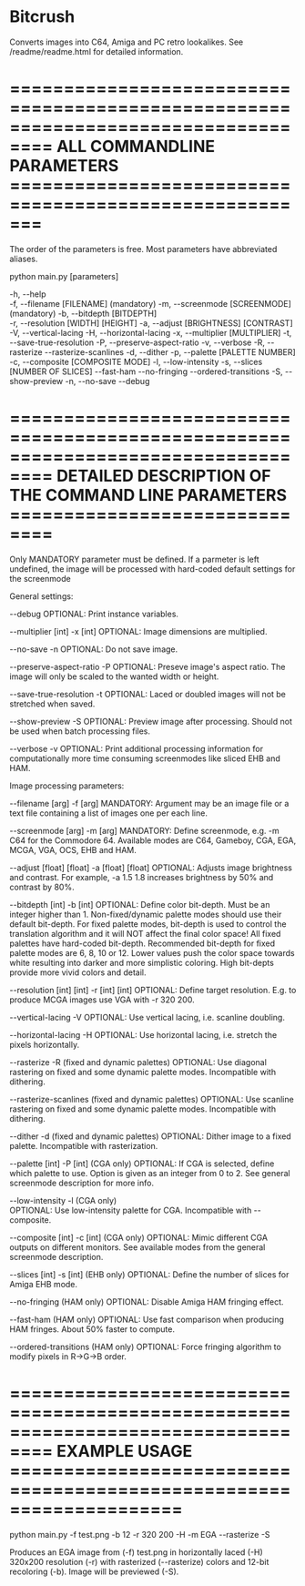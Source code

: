 # Bitcrush
Converts images into C64, Amiga and PC retro lookalikes. See /readme/readme.html for detailed information.

==================================================================================
ALL COMMANDLINE PARAMETERS =======================================================
==================================================================================

The order of the parameters is free. Most parameters have abbreviated aliases.

python main.py [parameters]

  -h, --help                             
  -f, --filename [FILENAME]                     (mandatory)
  -m, --screenmode [SCREENMODE]                 (mandatory)
  -b, --bitdepth [BITDEPTH]             
  -r, --resolution [WIDTH] [HEIGHT]
  -a, --adjust [BRIGHTNESS] [CONTRAST]
  -V, --vertical-lacing
  -H, --horizontal-lacing
  -x, --multiplier [MULTIPLIER]
  -t, --save-true-resolution
  -P, --preserve-aspect-ratio
  -v, --verbose
  -R, --rasterize
  --rasterize-scanlines
  -d, --dither
  -p, --palette [PALETTE NUMBER]
  -c, --composite [COMPOSITE MODE]
  -l, --low-intensity
  -s, --slices [NUMBER OF SLICES]
  --fast-ham
  --no-fringing
  --ordered-transitions
  -S, --show-preview
  -n, --no-save
  --debug


==================================================================================
DETAILED DESCRIPTION OF THE COMMAND LINE PARAMETERS ==============================
==================================================================================

Only MANDATORY parameter must be defined. If a parmeter is left undefined,
the image will be processed with hard-coded default settings for the 
screenmode

General settings:

 --debug
    OPTIONAL: Print instance variables.

 --multiplier [int]   -x [int]
    OPTIONAL: Image dimensions are multiplied.

 --no-save   -n
    OPTIONAL: Do not save image.

 --preserve-aspect-ratio   -P
    OPTIONAL: Preseve image's aspect ratio. The image will only be scaled
    to the wanted width or height.

 --save-true-resolution   -t
    OPTIONAL: Laced or doubled images will not be stretched when saved.

 --show-preview  -S
    OPTIONAL: Preview image after processing. Should not be used when batch
    processing files.

 --verbose   -v
    OPTIONAL: Print additional processing information for computationally
    more time consuming screenmodes like sliced EHB and HAM.


Image processing parameters:

  --filename [arg]   -f [arg]
     MANDATORY: Argument may be an image file or a text file containing
     a list of images one per each line.

  --screenmode [arg]   -m [arg]
     MANDATORY: Define screenmode, e.g. -m C64 for the Commodore 64. Available
     modes are C64, Gameboy, CGA, EGA, MCGA, VGA, OCS, EHB and HAM.

  --adjust [float] [float]   -a [float] [float]
     OPTIONAL: Adjusts image brightness and contrast. For example, -a 1.5 1.8
     increases brightness by 50% and contrast by 80%. 

  --bitdepth [int]   -b [int]
     OPTIONAL: Define color bit-depth. Must be an integer higher than 1.
     Non-fixed/dynamic palette modes should use their default bit-depth.
     For fixed palette modes, bit-depth is used to control the translation
     algorithm and it will NOT affect the final color space! All fixed
     palettes have hard-coded bit-depth. Recommended bit-depth for fixed
     palette modes are 6, 8, 10 or 12. Lower values push the color space
     towards white resulting into darker and more simplistic coloring.
     High bit-depts provide more vivid colors and detail.

  --resolution [int] [int]  -r [int] [int]
     OPTIONAL: Define target resolution. E.g. to produce MCGA images use
     VGA with -r 320 200.

  --vertical-lacing   -V
     OPTIONAL: Use vertical lacing, i.e. scanline doubling.

  --horizontal-lacing   -H
     OPTIONAL: Use horizontal lacing, i.e. stretch the pixels horizontally.

  --rasterize    -R                              (fixed and dynamic palettes)
     OPTIONAL: Use diagonal rastering on fixed and some dynamic palette modes.
     Incompatible with dithering.

  --rasterize-scanlines                          (fixed and dynamic palettes)
     OPTIONAL: Use scanline rastering on fixed and some dynamic palette modes.
     Incompatible with dithering.

  --dither    -d                                 (fixed and dynamic palettes)
     OPTIONAL: Dither image to a fixed palette. Incompatible with rasterization.

  --palette [int]  -P [int]                   (CGA only)
    OPTIONAL: If CGA is selected, define which palette to use. Option is given
    as an integer from 0 to 2. See general screenmode description for more info.
  
  --low-intensity  -l                        (CGA only)  
     OPTIONAL: Use low-intensity palette for CGA. Incompatible with --composite.

  --composite [int]  -c [int]                    (CGA only)
     OPTIONAL: Mimic different CGA outputs on different monitors. See
     available modes from the general screenmode description. 

  --slices [int]    -s [int]                     (EHB only)
     OPTIONAL: Define the number of slices for Amiga EHB mode.

  --no-fringing                              (HAM only)
     OPTIONAL: Disable Amiga HAM fringing effect.

  --fast-ham                                     (HAM only)
     OPTIONAL: Use fast comparison when producing HAM fringes. About
     50% faster to compute.

  --ordered-transitions                      (HAM only)
     OPTIONAL: Force fringing algorithm to modify pixels in R->G->B order.
     
==================================================================================
EXAMPLE USAGE ====================================================================
==================================================================================

python main.py -f test.png -b 12 -r 320 200 -H -m EGA --rasterize -S 

Produces an EGA image from (-f) test.png in horizontally laced (-H) 320x200 
resolution (-r) with rasterized (--rasterize) colors and 12-bit recoloring (-b). 
Image will be previewed (-S).

